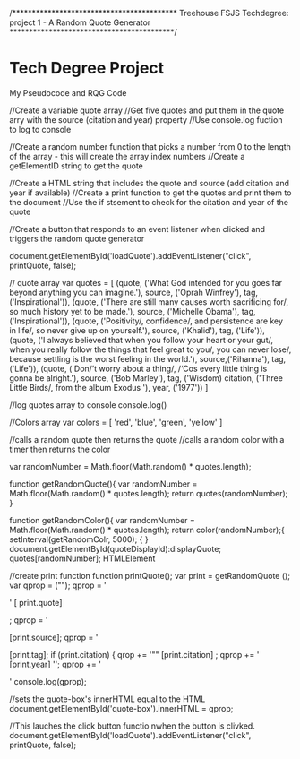 /******************************************
Treehouse FSJS Techdegree:
project 1 - A Random Quote Generator
******************************************/


# Tech Degree Project
My Pseudocode and RQG Code

//Create a variable quote array
//Get five quotes and put them in the quote arry with the source (citation and year) property
//Use console.log fuction to log to console

//Create a random number function that picks a number from 0 to the length of the array - this will create the array index numbers
//Create a getElementID string to get the quote 

//Create a HTML string that includes the quote and source (add citation and year if available)
//Create a print function to get the quotes and print them to the document
//Use the if stsement to check for the citation and year of the quote 

//Create a button that responds to an event listener when clicked and triggers the random quote generator

document.getElementById('loadQuote').addEventListener("click", printQuote, false);

// quote array
var quotes = [
  (quote, ('What God intended for you goes far beyond anything you can imagine.'),
  source, ('Oprah Winfrey'),
  tag, ('Inspirational')), 
  (quote, ('There are still many causes worth sacrificing for/, so much history yet to be made.'),
  source, ('Michelle Obama'),
  tag, ('Inspirational')),
  (quote, ('Positivity/, confidence/, and persistence are key in life/, so never give up on yourself.'),
  source, ('Khalid'),
  tag, ('Life')),
  (quote, ('I always believed that when you follow your heart or your gut/, when you really follow the things that feel great to you/, you can never lose/, because settling is the worst feeling in the world.'),
  source,('Rihanna'),
  tag, ('Life')), 
  (quote, ('Don/’t worry about a thing/, /‘Cos every little thing is gonna be alright.'),
  source, ('Bob Marley'), 
  tag, ('Wisdom)
  citation, ('Three Little Birds/, from the album Exodus '),
  year, ('1977'))
  ]
  
  

//log quotes array to console 
  console.log()

//Colors array
var colors = [
  'red', 'blue', 'green', 'yellow'
  ]


//calls a random quote then returns the quote
//calls a random color with a timer then returns the color

var randomNumber = Math.floor(Math.random() * quotes.length);

function getRandomQuote(){
  var randomNumber = Math.floor(Math.random() * quotes.length);
  return quotes(randomNumber); 
}
   
function getRandomColor(){
  var randomNumber = Math.floor(Math.random() * quotes.length);
  return color(randomNumber);{
  setInterval(getRandomColr, 5000); 
  {
}
document.getElementById(quoteDisplayId):displayQuote; quotes[randomNumber]; HTMLElement

//create print function
function printQuote();
var print = getRandomQuote ();
var qprop = ("");
qprop = '<p class="quote">' [ print.quote] </p>;
qprop = '<p class="source"> [print.source];
qprop = '<p class="tag"> [print.tag];
 if (print.citation) {
 qrop += '<span class="citation">"" [print.citation] </span>;
 qprop += '<span class="year"> [print.year] '</span>';
qprop += '</p>'
console.log(gprop);

//sets the quote-box's innerHTML equal to the HTML
 document.getElementById('quote-box').innerHTML = qprop;

//This lauches the click button functio nwhen the button is clivked.
document.getElementById('loadQuote').addEventListener("click", printQuote, false);







